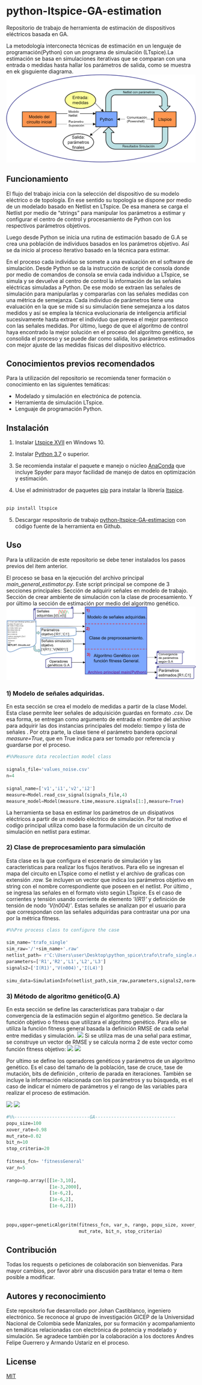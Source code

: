 # python-ltspice-GA-estimation
Repositorio de trabajo de herramienta de estimación de dispositivos eléctricos basada en GA.

 La metodología interconecta técnicas de estimación en un lenguaje de programación(Python) con un programa de simulación (LTspice).La  estimación se basa en simulaciones iterativas que se comparan con una entrada o medidas hasta hallar los parámetros de salida, como se muestra en ek gisguiente diagrama.
![diagrama funcionamiento ](herramienta_manual_resumen.png)

## Funcionamiento

El flujo del trabajo inicia con la selección del dispositivo de su modelo eléctrico o de topología. En ese sentido su topología se dispone por medio de un modelado basado en Netlist en LTspice. De esa manera se carga el Netlist por medio de “strings” para manipular los parámetros a estimar y configurar el centro de control y procesamiento de Python con los respectivos parámetros objetivos.

Luego desde Python se inicia una rutina de estimación basado de G.A se crea una población de individuos basados en los parámetros objetivo. Así se da inicio al proceso iterativo basado en la técnica para estimar.

 En el proceso cada individuo se somete a una evaluación en el software de simulación. Desde Python se da la instrucción de script de consola donde por medio de comandos de consola se envía cada individuo a LTspice, se simula y se devuelve al centro de control la información de las señales eléctricas simuladas a Python. De ese modo se extraen las señales de simulación para manipularlas y compararlas con las señales medidas con una métrica de semejanza.
Cada individuo de parámetros tiene una evaluación en la que se mide si su simulación tiene semejanza a los datos medidos y así se emplea la técnica evolucionaria de inteligencia artificial sucesivamente hasta extraer el individuo que prevea el mejor parentesco con las señales medidas.
 Por último, luego de que el algoritmo de control haya encontrado la mejor solución en el proceso del algoritmo genético, se consolida el proceso y se puede dar como salida, los parámetros estimados con mejor ajuste de las medidas físicas del dispositivo eléctrico.

## Conocimientos previos recomendados

Para la utilización del repositorio se recomienda tener formación o conocimiento en las siguientes temáticas:
- Modelado y simulación en electrónica de potencia.
- Herramienta de simulación LTspice.
- Lenguaje de programación Python.

## Instalación


1. Instalar [Ltspice XVII](https://www.analog.com/en/design-center/design-tools-and-calculators/ltspice-simulator.html) en Windows 10.

2. Instalar [Python 3.7](https://www.python.org/downloads/) o superior.

3. Se recomienda instalar el paquete e manejo o núcleo [AnaConda](https://docs.anaconda.com/anaconda/install/windows/) que incluye Spyder para mayor facilidad de manejo de datos en optimización y estimación. 

4. Use el administrador de paquetes  [pip](https://pip.pypa.io/en/stable/) para instalar la librería [ltspice](https://pypi.org/project/ltspice/).

```bash

pip install ltspice
```

5. Descargar respositorio de trabajo [python-ltspice-GA-estimacion](https://github.com/johanv26/python_ltspice_GA_estimation) con código fuente de la herramienta en Github.


## Uso

Para la utilización de este repositorio se debe tener instalados los pasos previos del ítem anterior.

El proceso se basa en la ejecución del archivo principal *main_general_estimator.py*. Este script principal se compone de 3 secciones principales: Sección de adquirir señales en modelo de trabajo. Sección de crear ambiente de simulación con la clase de procesamiento. Y por último la sección de estimación por medio del algoritmo genético.
![diagrama utlizacion codigo principal](esquema_manual_herramienta.png)
### 1) Modelo de señales adquiridas.
En esta sección se crea el modelo de medidas a partir de la clase Model. Esta clase permite leer señales de adquisición guardas en formato *.csv.*  De esa forma, se entregan como argumento de entrada el nombre del archivo para adquirir las dos instancias principales del modelo: tiempo y lista de señales . Por otra parte, la clase tiene el parámetro bandera opcional  *measure=True*, que en True indica para ser tomado por referencia y guardarse por el proceso.
```python
#%%Measure data recolection model class

signals_file='values_noise.csv'
n=4

signal_name=['v1','i1','v2','i2']
measure=Model.read_csv_signal(signals_file,4)
measure_model=Model(measure.time,measure.signals[1:],measure=True)
```
La herramienta se basa en estimar los parámetros de un disipativos eléctricos a partir de un modelo eléctrico de simulación.
Por tal motivo el codigo principal utiliza como base la formulación de un circuito de simulación en netlist para estimar. 

### 2) Clase de preprocesamiento  para simulación
Esta clase es la que configura el escenario de simulación y las características para realizar los flujos iterativos. Para ello se ingresan el mapa del circuito en LTspice como el netlist y el archivo de graficas con extensión *.raw.* Se incluyen un vector que indica los parámetros objetivo en string con el nombre correspondiente que poseen en el netlist. Por último , se ingresa las señales en el formato visto según LTspice. Es el caso de corrientes y tensión usando corriente de elemento *'I(R1)'* y definición de tensión de nodo *'V(n004)'*. Estas señales se analizan por el usuario para que correspondan con las señales adquiridas para contrastar una por una por la métrica fitness.
```python
#%%Pre process class to configure the case

sim_name='trafo_single'
sim_raw='/'+sim_name+'.raw'
netlist_path= r'C:\Users\user\Desktop\python_spice\trafo\trafo_single.net'
parameters=['R1','R2','L1','L2','L3']
signals2=['I(R1)','V(n004)','I(L4)']

simu_data=SimulationInfo(netlist_path,sim_raw,parameters,signals2,norm=True)
```

### 3) Método de algoritmo genético(G.A) 
En esta sección se define las características para trabajar o dar convergencia de la estimación según el algoritmo genético.
Se declara la función objetivo o fitness que utilizara el algoritmo genético. Para ello se utiliza la función fitness general basada la definición RMSE de cada señal entre medidas y simulación. 
<img src="https://latex.codecogs.com/svg.latex?\Large&space;RMSE=\sqrt{\frac{1}{n}\sum_{i=1}^{n}(\hat{Y}_i-Y_i)^2}"  />
Si se utiliza mas de una señal para estimar, se construye un vector de RMSE y se calcula norma 2 de este vector como función fitness objetivo:
<img src="https://latex.codecogs.com/svg.latex?\Large&space;vector_{RMSE}=[RMSE_1,RMSE_2,RMSE_3,...,RMSE_m]"  />
<img src="https://latex.codecogs.com/svg.latex?\Large&space;fitness_{RMSE}=||vector_{RMSE}||=\sqrt{\sum_{j=1}^{m}RMSE_j^2}"  />

Por ultimo se define los operadores genéticos y parámetros de un algoritmo genético. Es el caso del tamaño de la población, tase de cruce, tase de mutación, bits de definición , criterio de parada en iteraciones. También se incluye la información relacionada con los parámetros y su búsqueda, es el caso de indicar el número de parámetros y el rango de las variables para realizar el proceso de estimación.




<img src="https://latex.codecogs.com/svg.latex?\Large&space;vector_{RMSE}=[RMSE_1,RMSE_2,RMSE_3,...,RMSE_m]"  />

<img src="https://latex.codecogs.com/svg.latex?\Large&space;fitness_{RMSE}=||vector_{RMSE}||=\sqrt{\sum_{j=1}^{m}RMSE_j^2}"  />


```python
#%%----------------------------GA------------------------------
popu_size=100
xover_rate=0.98
mut_rate=0.02
bit_n=10
stop_criteria=20

fitness_fcn= 'fitnessGeneral'
var_n=5

rango=np.array([[1e-3,10],
                [1e-3,2000],
                [1e-6,2],
                [1e-6,2],
                [1e-6,2]])


popu,upper=geneticAlgoritm(fitness_fcn, var_n, rango, popu_size, xover_rate,
                           mut_rate, bit_n, stop_criteria)
```
## Contribución
Todas los requests o peticiones de colaboración son bienvenidas. Para mayor cambios, por favor abrir una discusión para tratar el tema o item posible a modificar.

## Autores y reconocimiento
Este repositorio fue desarrollado por Johan Castiblanco, ingeniero electrónico. Se reconoce al grupo de investigación GICEP de la Universidad Nacional de Colombia sede Manizales, por su formación y acompañamiento en temáticas relacionadas con electrónica de potencia y modelado y simulación. 
Se agradece también por la  colaboración a los doctores Andres Felipe Guerrero y Armando Ustariz en el proceso.

## License
[MIT](https://choosealicense.com/licenses/mit/)

